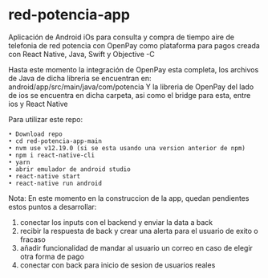 # red-potencia-app
Aplicación de Android iOs para consulta y compra de tiempo aire de telefonia de red potencia
con OpenPay como plataforma para pagos
creada con React Native, Java, Swift y Objective -C

Hasta este momento la integración de OpenPay esta completa, los archivos de Java de dicha libreria
se encuentran en: android/app/src/main/java/com/potencia
Y la libreria de OpenPay del lado de ios se encuentra en dicha carpeta, asi como el bridge para esta, entre ios y React Native

Para utilizar este repo:

    • Download repo
    • cd red-potencia-app-main
    • nvm use v12.19.0 (si se esta usando una version anterior de npm)
    • npm i react-native-cli
    • yarn
    • abrir emulador de android studio
    • react-native start
    • react-native run android
   
   Nota:
   En este momento en la construccion de la app, quedan pendientes estos puntos a desarrollar:
   1. conectar los inputs con el backend y enviar la data a back
   2. recibir la respuesta de back y crear una alerta para el usuario de exito o fracaso
   3. añadir funcionalidad de mandar al usuario un correo en caso de elegir otra forma de pago
   4. conectar con back para inicio de sesion de usuarios reales
   
